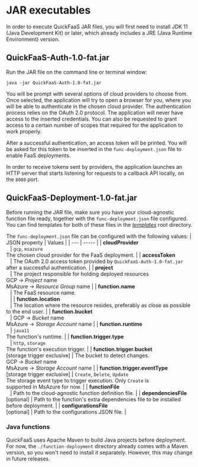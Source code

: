 # JAR executables

In order to execute QuickFaaS JAR files, you will first need to install JDK 11 (Java Development Kit) or later, which already includes a JRE (Java Runtime Environment) version.

## QuickFaaS-Auth-1.0-fat.jar
Run the JAR file on the command line or terminal window:
```
java -jar QuickFaaS-Auth-1.0-fat.jar
```
You will be prompt with several options of cloud providers to choose from. Once selected, the application will try to open a browser for you, where you will be able to authenticate in the chosen cloud provider. The authentication process relies on the OAuth 2.0 protocol. The application will never have access to the inserted credentials. You can also be requested to grant access to a certain number of scopes that required for the application to work properly.

After a successful authentication, an access token will be printed. You will be asked for this token to be inserted in the `func-deployment.json` file to enable FaaS deployments.

In order to receive tokens sent by providers, the application launches an HTTP server that starts listening for requests to a callback API locally, on the `8080` port.

## QuickFaaS-Deployment-1.0-fat.jar
Before running the JAR file, make sure you have your cloud-agnostic function file ready, together with the `func-deployment.json` file configured. You can find templates for both of these files in the _[templates](https://github.com/Pexers/quickfaas-essentials/tree/main/templates)_ root directory.

The `func-deployment.json` file can be configured with the following values:
| JSON property | Values |
| --- | ----- |
| **cloudProvider**<br/>&ensp; | `gcp`, `msazure`<br/>The chosen cloud provider for the FaaS deployment. |
| **accessToken**<br/>&ensp; | The OAuth 2.0 access token provided by `QuickFaaS-Auth-1.0-fat.jar`<br/>after a successful authentication. |
| **project**<br/>&ensp; | The project responsible for holding deployed resources<br/>GCP -> _Project_ name<br/>MsAzure -> _Resource Group_ name |
| **function.name**<br/>&ensp; | The FaaS resource name.<br/>&ensp; |
| **function.location**<br/>&ensp; | The location where the resource resides, preferably as close as possible<br/>to the end user. |
| **function.bucket**<br/>&ensp; | GCP -> _Bucket_ name<br/>MsAzure -> _Storage Account_ name |
| **function.runtime**<br/>&ensp; | `java11`<br/>The function's runtime. |
| **function.trigger.type**<br/>&ensp; | `http`, `storage`<br/>The function's execution trigger. |
| **function.trigger.bucket**<br/>[storage trigger exclusive] | The bucket to detect changes.<br/>GCP -> _Bucket_ name<br/>MsAzure -> _Storage Account_ name |
| **function.trigger.eventType**<br/>[storage trigger exclusive] | `Create`, `Delete`, `Update`<br/>The storage event type to trigger execution. Only `Create` is<br/>supported in MsAzure for now. |
| **functionFile**<br/>&ensp; | Path to the cloud-agnostic function definition file. |
| **dependenciesFile**<br/>[optional] | Path to the function's extra dependencies file to be installed before deployment. |
| **configurationsFile**<br/>[optional] | Path to the configurations JSON file. |

### Java functions
QuickFaaS uses Apache Maven to build Java projects before deployment. For now, the `./function-deployment` directory already comes with a Maven version, so you won't need to install it separately. However, this may change in future releases.
